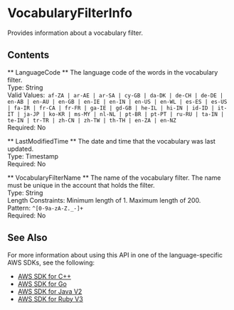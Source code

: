 # VocabularyFilterInfo<a name="API_VocabularyFilterInfo"></a>

Provides information about a vocabulary filter\.

## Contents<a name="API_VocabularyFilterInfo_Contents"></a>

 ** LanguageCode **   <a name="transcribe-Type-VocabularyFilterInfo-LanguageCode"></a>
The language code of the words in the vocabulary filter\.  
Type: String  
Valid Values:` af-ZA | ar-AE | ar-SA | cy-GB | da-DK | de-CH | de-DE | en-AB | en-AU | en-GB | en-IE | en-IN | en-US | en-WL | es-ES | es-US | fa-IR | fr-CA | fr-FR | ga-IE | gd-GB | he-IL | hi-IN | id-ID | it-IT | ja-JP | ko-KR | ms-MY | nl-NL | pt-BR | pt-PT | ru-RU | ta-IN | te-IN | tr-TR | zh-CN | zh-TW | th-TH | en-ZA | en-NZ`   
Required: No

 ** LastModifiedTime **   <a name="transcribe-Type-VocabularyFilterInfo-LastModifiedTime"></a>
The date and time that the vocabulary was last updated\.  
Type: Timestamp  
Required: No

 ** VocabularyFilterName **   <a name="transcribe-Type-VocabularyFilterInfo-VocabularyFilterName"></a>
The name of the vocabulary filter\. The name must be unique in the account that holds the filter\.  
Type: String  
Length Constraints: Minimum length of 1\. Maximum length of 200\.  
Pattern: `^[0-9a-zA-Z._-]+`   
Required: No

## See Also<a name="API_VocabularyFilterInfo_SeeAlso"></a>

For more information about using this API in one of the language\-specific AWS SDKs, see the following:
+  [ AWS SDK for C\+\+](https://docs.aws.amazon.com/goto/SdkForCpp/transcribe-2017-10-26/VocabularyFilterInfo) 
+  [ AWS SDK for Go](https://docs.aws.amazon.com/goto/SdkForGoV1/transcribe-2017-10-26/VocabularyFilterInfo) 
+  [ AWS SDK for Java V2](https://docs.aws.amazon.com/goto/SdkForJavaV2/transcribe-2017-10-26/VocabularyFilterInfo) 
+  [ AWS SDK for Ruby V3](https://docs.aws.amazon.com/goto/SdkForRubyV3/transcribe-2017-10-26/VocabularyFilterInfo) 